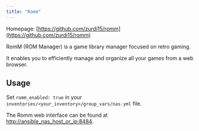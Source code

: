 ```yaml
---
title: "Romm"
---
```


Homepage: [https://github.com/zurdi15/romm](https://github.com/zurdi15/romm)

RomM (ROM Manager) is a game library manager focused on retro gaming.

It enables you to efficiently manage and organize all your games from a web browser.

## Usage

Set `romm_enabled: true` in your `inventories/<your_inventory>/group_vars/nas.yml` file.

The Romm web interface can be found at [http://ansible_nas_host_or_ip:8484](http://ansible_nas_host_or_ip:8484).
